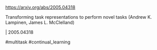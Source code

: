 https://arxiv.org/abs/2005.04318

Transforming task representations to perform novel tasks (Andrew K. Lampinen, James L. McClelland)

| 2005.04318

#multitask #continual_learning 